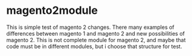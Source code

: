 # magento2module
This is simple test of magento 2 changes. There many examples of differences between magento 1 and magento 2 and new
possibilities of magento 2.
This is not complete module for magento 2, and maybe that code must be in different modules, but i choose that structure
for test.